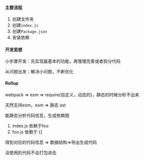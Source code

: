 #### 主要流程

1. 创建文件夹
2. 创建`index.js`
3. 创建`Package.json`
4. 安装依赖

#### 开发思想

小步骤开发：先实现最基本的功能，再慢慢完善或者拆分代码

从问题出发：解决小问题，不断优化

#### Rollup

webpack  => esm => require(自定义，动态的)，静态的时候分析不出来

天然支持esm，esm => 静态 ast

能静态分析代码信息，生成依赖图

1. index.js 依赖于foo
2. foo.js 依赖于 {}

得到对应的代码信息 => 数据结构=>导出生成代码

没使用的代码不会打包进去
